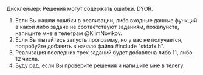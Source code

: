 Дисклеймер: Решения могут содержать ошибки. DYOR.
1) Если Вы нашли ошибки в реализации, либо входные данные функций в какой либо задаче не соответствуют заданиям, пожалуйста, напишите мне в телеграм @KlimNovikov.
2) Если Вы пытайтесь запусть программу, но у вас не получается, попробуйте добавить в начало файла #include "stdafx.h".
3) Реализация последних трех заданий будет добавлена либо 11, либо 12 числа.
4) Буду рад, если Вы проверите решения и напишите мне в телегу.
